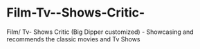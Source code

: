 # Film-Tv--Shows-Critic-
Film/ Tv- Shows Critic (Big Dipper customized) - Showcasing and recommends the classic movies and Tv Shows 
